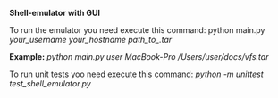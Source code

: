 **Shell-emulator with GUI**
<br>

To run the emulator you need execute this command: python main.py *your_username your_hostname path_to_.tar*

**Example:** *python main.py user MacBook-Pro /Users/user/docs/vfs.tar*

To run unit tests yoo need execute this command: *python -m unittest test_shell_emulator.py*
